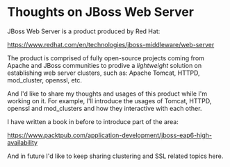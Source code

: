 # Thoughts on JBoss Web Server


JBoss Web Server is a product produced by Red Hat: 

https://www.redhat.com/en/technologies/jboss-middleware/web-server

The product is comprised of fully open-source projects coming from Apache and JBoss communities to prodive a _lightweight_ solution on establishing web server clusters, such as: Apache Tomcat, HTTPD, mod\_cluster, openssl, etc.

And I'd like to share my thoughts and usages of this product while I'm working on it. For example, I'll introduce the usages of Tomcat, HTTPD, openssl and mod\_clusters and how they interactive with each other.

I have written a book in before to introduce part of the area: 

https://www.packtpub.com/application-development/jboss-eap6-high-availability

And in future I'd like to keep sharing clustering and SSL related topics here.
